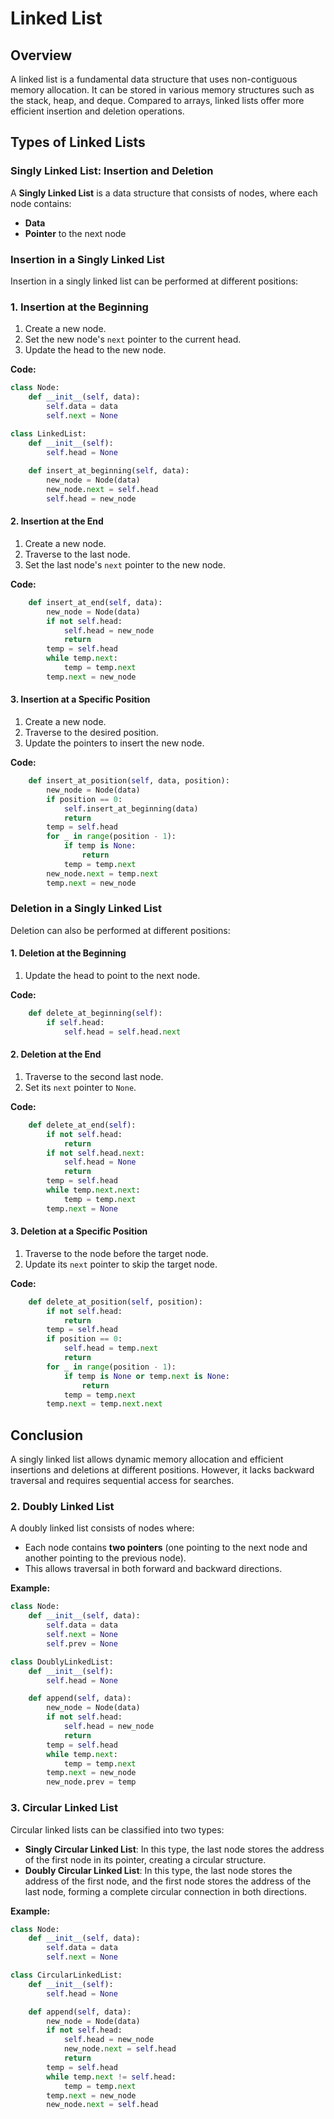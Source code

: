 # Linked List

## Overview

A linked list is a fundamental data structure that uses non-contiguous memory allocation. It can be stored in various memory structures such as the stack, heap, and deque. Compared to arrays, linked lists offer more efficient insertion and deletion operations.

## Types of Linked Lists

### Singly Linked List: Insertion and Deletion

A **Singly Linked List** is a data structure that consists of nodes, where each node contains:
- **Data**
- **Pointer** to the next node

### Insertion in a Singly Linked List
Insertion in a singly linked list can be performed at different positions:

### 1. Insertion at the Beginning
1. Create a new node.
2. Set the new node's `next` pointer to the current head.
3. Update the head to the new node.

**Code:**
```python
class Node:
    def __init__(self, data):
        self.data = data
        self.next = None

class LinkedList:
    def __init__(self):
        self.head = None
    
    def insert_at_beginning(self, data):
        new_node = Node(data)
        new_node.next = self.head
        self.head = new_node
```

#### 2. Insertion at the End
1. Create a new node.
2. Traverse to the last node.
3. Set the last node's `next` pointer to the new node.

**Code:**
```python
    def insert_at_end(self, data):
        new_node = Node(data)
        if not self.head:
            self.head = new_node
            return
        temp = self.head
        while temp.next:
            temp = temp.next
        temp.next = new_node
```

#### 3. Insertion at a Specific Position
1. Create a new node.
2. Traverse to the desired position.
3. Update the pointers to insert the new node.

**Code:**
```python
    def insert_at_position(self, data, position):
        new_node = Node(data)
        if position == 0:
            self.insert_at_beginning(data)
            return
        temp = self.head
        for _ in range(position - 1):
            if temp is None:
                return
            temp = temp.next
        new_node.next = temp.next
        temp.next = new_node
```

### Deletion in a Singly Linked List
Deletion can also be performed at different positions:

#### 1. Deletion at the Beginning
1. Update the head to point to the next node.

**Code:**
```python
    def delete_at_beginning(self):
        if self.head:
            self.head = self.head.next
```

#### 2. Deletion at the End
1. Traverse to the second last node.
2. Set its `next` pointer to `None`.

**Code:**
```python
    def delete_at_end(self):
        if not self.head:
            return
        if not self.head.next:
            self.head = None
            return
        temp = self.head
        while temp.next.next:
            temp = temp.next
        temp.next = None
```

#### 3. Deletion at a Specific Position
1. Traverse to the node before the target node.
2. Update its `next` pointer to skip the target node.

**Code:**
```python
    def delete_at_position(self, position):
        if not self.head:
            return
        temp = self.head
        if position == 0:
            self.head = temp.next
            return
        for _ in range(position - 1):
            if temp is None or temp.next is None:
                return
            temp = temp.next
        temp.next = temp.next.next
```

## Conclusion
A singly linked list allows dynamic memory allocation and efficient insertions and deletions at different positions. However, it lacks backward traversal and requires sequential access for searches.



### 2. Doubly Linked List

A doubly linked list consists of nodes where:

- Each node contains **two pointers** (one pointing to the next node and another pointing to the previous node).
- This allows traversal in both forward and backward directions.

**Example:**
```python
class Node:
    def __init__(self, data):
        self.data = data
        self.next = None
        self.prev = None

class DoublyLinkedList:
    def __init__(self):
        self.head = None

    def append(self, data):
        new_node = Node(data)
        if not self.head:
            self.head = new_node
            return
        temp = self.head
        while temp.next:
            temp = temp.next
        temp.next = new_node
        new_node.prev = temp
```

### 3. Circular Linked List

Circular linked lists can be classified into two types:

- **Singly Circular Linked List**: In this type, the last node stores the address of the first node in its pointer, creating a circular structure.
- **Doubly Circular Linked List**: In this type, the last node stores the address of the first node, and the first node stores the address of the last node, forming a complete circular connection in both directions.

**Example:**
```python
class Node:
    def __init__(self, data):
        self.data = data
        self.next = None

class CircularLinkedList:
    def __init__(self):
        self.head = None

    def append(self, data):
        new_node = Node(data)
        if not self.head:
            self.head = new_node
            new_node.next = self.head
            return
        temp = self.head
        while temp.next != self.head:
            temp = temp.next
        temp.next = new_node
        new_node.next = self.head
```

